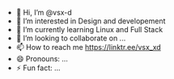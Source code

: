 - 👋 Hi, I’m @vsx-d
- 👀 I’m interested in Design and developement
- 🌱 I’m currently learning Linux and Full Stack
- 💞️ I’m looking to collaborate on ...
- 📫 How to reach me https://linktr.ee/vsx_xd
- 😄 Pronouns: ...
- ⚡ Fun fact: ...

<!---
vsx-d/vsx-d is a ✨ special ✨ repository because its `README.md` (this file) appears on your GitHub profile.
You can click the Preview link to take a look at your changes.
--->
